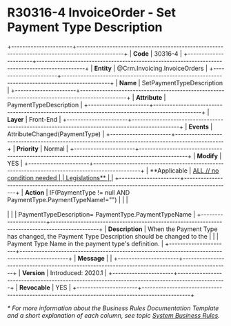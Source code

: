 ﻿---
erp.type: front-end-business-rule
erp.entity: Crm.Invoicing.InvoiceOrders
---

# R30316-4 InvoiceOrder - Set Payment Type Description
+----------------------+-----------------------------------------------------------------------------------------------+
| **Code**             | 30316-4                                                                                       |
+----------------------+-----------------------------------------------------------------------------------------------+
| **Entity**           | @Crm.Invoicing.InvoiceOrders                                                                  |
+----------------------+-----------------------------------------------------------------------------------------------+
| **Name**             | SetPaymentTypeDescription                                                                     |
+----------------------+-----------------------------------------------------------------------------------------------+
| **Attribute**        | PaymentTypeDescription                                                                        |
+----------------------+-----------------------------------------------------------------------------------------------+
| **Layer**            | Front-End                                                                                     |
+----------------------+-----------------------------------------------------------------------------------------------+
| **Events**           | AttributeChanged(PaymentType)                                                                 |
+----------------------+-----------------------------------------------------------------------------------------------+
| **Priority**         | Normal                                                                                        |
+----------------------+-----------------------------------------------------------------------------------------------+
| **Modify**           | YES                                                                                           |
+----------------------+-----------------------------------------------------------------------------------------------+
| **Applicable         | [ALL // no condition needed                                                                   |
| Legislations**       | ](xref:applicable-legislations)                                                               |
+----------------------+-----------------------------------------------------------------------------------------------+
| **Action**           | IF(PaymentType != null AND PaymentType.PaymentTypeName!=\"\")                                 |
|                      | <br/><br/>                                                                                    |
|                      | PaymentTypeDescription= PaymentType.PaymentTypeName                                           |
+----------------------+-----------------------------------------------------------------------------------------------+
| **Description**      | When the Payment Type has changed, the Payment Type Description should be changed to the      |
|                      | Payment Type Name in the payment type\'s definition.                                          |
+----------------------+-----------------------------------------------------------------------------------------------+
| **Message**          |                                                                                               |
+----------------------+-----------------------------------------------------------------------------------------------+
| **Version**          | Introduced: 2020.1                                                                            |
+----------------------+-----------------------------------------------------------------------------------------------+
| **Revocable**        | YES                                                                                           |
+----------------------+-----------------------------------------------------------------------------------------------+

*\* For more information about the Business Rules Documentation Template and a short explanation of each column, see
topic [System Business Rules](../templates/template-description-system-business-rules.md).*
